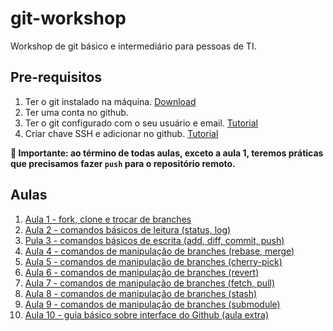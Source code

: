 # git-workshop

Workshop de git básico e intermediário para pessoas de TI.

## Pre-requisitos
1. Ter o git instalado na máquina. [Download](https://git-scm.com/downloads)
2. Ter uma conta no github.
3. Ter o git configurado com o seu usuário e email. [Tutorial](https://docs.github.com/pt/github/using-git/setting-your-username-in-git)
4. Criar chave SSH e adicionar no github. [Tutorial](https://docs.github.com/pt/github/authenticating-to-github/connecting-to-github-with-ssh)

**🚨 Importante: ao término de todas aulas, exceto a aula 1, teremos práticas que precisamos fazer `push` para o repositório remoto.**  

## Aulas

1. [Aula 1 - fork, clone e trocar de branches](lessons/lesson-1.md)
2. [Aula 2 - comandos básicos de leitura (status, log)](lessons/lesson-2.md)
3. [Pula 3 - comandos básicos de escrita (add, diff, commit, push)](lessons/lesson-3.md)
4. [Aula 4 - comandos de manipulação de branches (rebase, merge)](lessons/lesson-4.md)
5. [Aula 5 - comandos de manipulação de branches (cherry-pick)](lessons/lesson-5.md)
6. [Aula 6 - comandos de manipulação de branches (revert)](lessons/lesson-6.md)
7. [Aula 7 - comandos de manipulação de branches (fetch, pull)](lessons/lesson-7.md)
8. [Aula 8 - comandos de manipulação de branches (stash)](lessons/lesson-8.md)
9. [Aula 9 - comandos de manipulação de branches (submodule)](lessons/lesson-9.md)
10. [Aula 10 - guia básico sobre interface do Github (aula extra)](lessons/lesson-10.md)
